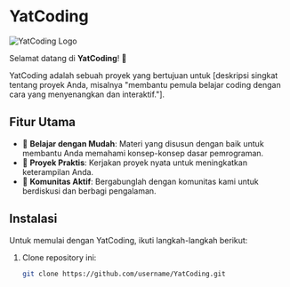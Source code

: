# YatCoding

![YatCoding Logo](https://via.placeholder.com/150) <!-- Ganti dengan URL logo Anda -->

Selamat datang di **YatCoding**! 🎉

YatCoding adalah sebuah proyek yang bertujuan untuk [deskripsi singkat tentang proyek Anda, misalnya "membantu pemula belajar coding dengan cara yang menyenangkan dan interaktif."].

## Fitur Utama

- 🚀 **Belajar dengan Mudah**: Materi yang disusun dengan baik untuk membantu Anda memahami konsep-konsep dasar pemrograman.
- 🌟 **Proyek Praktis**: Kerjakan proyek nyata untuk meningkatkan keterampilan Anda.
- 🤝 **Komunitas Aktif**: Bergabunglah dengan komunitas kami untuk berdiskusi dan berbagi pengalaman.

## Instalasi

Untuk memulai dengan YatCoding, ikuti langkah-langkah berikut:

1. Clone repository ini:
   ```bash
   git clone https://github.com/username/YatCoding.git
